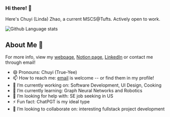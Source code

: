 ### Hi there! 👋
Here's Chuyi (Linda) Zhao, a current MSCS@Tufts. Actively open to work.    

<!--![Github Stats](https://github-readme-stats.vercel.app/api?username=lindazha0&show_icons=true&count_private=true&theme=dracula&hide=stars)-->    
![Github Language stats](https://github-readme-stats.vercel.app/api/top-langs/?username=lindazha0&langs_count=3&theme=dracula&count_private=true&layout=compact)

## About Me 🦋
For more info, view my [webpage](https://lindazha0.github.io/), [Notion page](https://www.notion.so/lindazhao/Chuyi-s-Tech-Journey-2bffcd3c54dd4f179961db2d14ae828c), [LinkedIn](https://www.linkedin.com/in/chuyi-zhao/) or contact me through email!
 - 😄 Pronouns: Chuyi (True-Yee)
 - 📫 How to reach me: [email](zhlinda@gmail.com) is welcome -- or find them in my profile!
 - 🔭 I’m currently working on: Software Development, UI Design, Cooking
 - 🌱 I’m currently learning: Graph Neural Networks and Robotics
 - 🤔 I’m looking for help with: SE job seeking in US
 - ⚡ Fun fact: ChatPGT is my ideal type
 - 👯 I’m looking to collaborate on: interesting fullstack project development
<!-- 
- 💬 Ask me about ...


-->
